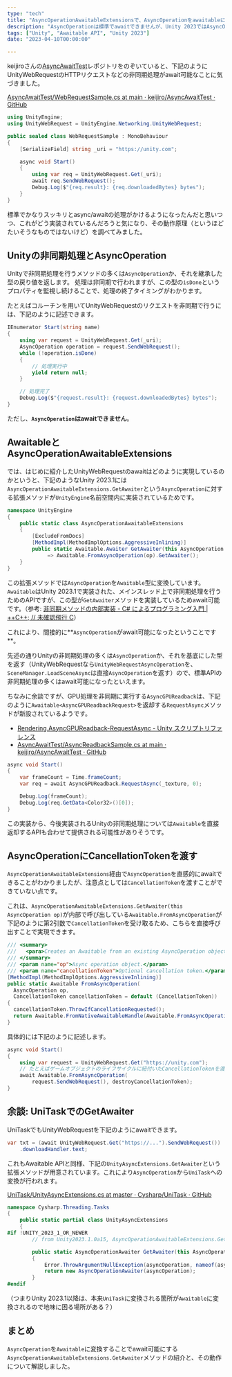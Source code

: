 ```yaml
---
type: "tech"
title: "AsyncOperationAwaitableExtensionsで、AsyncOperationをawaitableにする"
description: "AsyncOperationは標準でawaitできませんが、Unity 2023ではAsyncOperationAwaitableExtensionsによってAsyncOperationがAwaitableに変換され、これによりawaitできるようになります。これについてその動作原理を説明します。"
tags: ["Unity", "Awaitable API", "Unity 2023"]
date: "2023-04-10T00:00:00"

---
```


keijiroさんの[AsyncAwaitTest](https://github.com/keijiro/AsyncAwaitTest)レポジトリをのぞいていると、下記のようにUnityWebRequestのHTTPリクエストなどの非同期処理がawait可能なことに気づきました。

[AsyncAwaitTest/WebRequestSample.cs at main · keijiro/AsyncAwaitTest · GitHub](https://github.com/keijiro/AsyncAwaitTest/blob/main/Assets/WebRequestSample.cs)

```csharp
using UnityEngine;
using UnityWebRequest = UnityEngine.Networking.UnityWebRequest;

public sealed class WebRequestSample : MonoBehaviour
{
    [SerializeField] string _uri = "https://unity.com";

    async void Start()
    {
        using var req = UnityWebRequest.Get(_uri);
        await req.SendWebRequest();
        Debug.Log($"{req.result}: {req.downloadedBytes} bytes");
    }
}
```

標準でかなりスッキリとasync/awaitの処理がかけるようになったんだと思いつつ、これがどう実装されているんだろうと気になり、その動作原理（というほどたいそうなものではないけど）を調べてみました。

## Unityの非同期処理とAsyncOperation

Unityで非同期処理を行うメソッドの多くは`AsyncOperation`か、それを継承した型の戻り値を返します。
処理は非同期で行われますが、この型の`isDone`というプロパティを監視し続けることで、処理の終了タイミングがわかります。

たとえばコルーチンを用いてUnityWebRequestのリクエストを非同期で行うには、下記のように記述できます。

```csharp
IEnumerator Start(string name)
{
    using var request = UnityWebRequest.Get(_uri);
    AsyncOperation operation = request.SendWebRequest();
    while (!operation.isDone)
    {
        // 処理実行中
        yield return null;
    }

    // 処理完了
    Debug.Log($"{request.result}: {request.downloadedBytes} bytes");
}
```

ただし、**`AsyncOperation`はawaitできません**。

## AwaitableとAsyncOperationAwaitableExtensions

では、はじめに紹介したUnityWebRequestのawaitはどのように実現しているのかというと、下記のようなUnity 2023.1には`AsyncOperationAwaitableExtensions.GetAwaiter`という`AsyncOperation`に対する拡張メソッドが`UnityEngine`名前空間内に実装されているためです。

```csharp
namespace UnityEngine
{
    public static class AsyncOperationAwaitableExtensions
    {
        [ExcludeFromDocs]
        [MethodImpl(MethodImplOptions.AggressiveInlining)]
        public static Awaitable.Awaiter GetAwaiter(this AsyncOperation op)
             => Awaitable.FromAsyncOperation(op).GetAwaiter();
    }
}
```

この拡張メソッドでは`AsyncOperation`を`Awaitable`型に変換しています。
`Awaitable`はUnity 2023.1で実装された、メインスレッド上で非同期処理を行うためのAPIですが、この型が`GetAwaiter`メソッドを実装しているためawait可能です。（参考: [非同期メソッドの内部実装 - C# によるプログラミング入門 | ++C++; // 未確認飛行 C](https://ufcpp.net/study/csharp/sp5_awaitable.html)）

これにより、間接的に**`AsyncOperation`がawait可能になったということです**。

先述の通りUnityの非同期処理の多くは`AsyncOperation`か、それを基底にした型を返す（UnityWebRequestなら`UnityWebRequestAsyncOperation`を、`SceneManager.LoadSceneAsync`は直接`AsyncOperation`を返す）ので、標準APIの非同期処理の多くはawait可能になったといえます。

ちなみに余談ですが、GPU処理を非同期に実行する`AsyncGPUReadback`は、下記のように`Awaitable<AsyncGPUReadbackRequest>`を返却する`RequestAsync`メソッドが新設されているようです。

* [Rendering.AsyncGPUReadback-RequestAsync - Unity スクリプトリファレンス](https://docs.unity.cn/ja/2023.2/ScriptReference/Rendering.AsyncGPUReadback.RequestAsync.html)
* [AsyncAwaitTest/AsyncReadbackSample.cs at main · keijiro/AsyncAwaitTest · GitHub](https://github.com/keijiro/AsyncAwaitTest/blob/main/Assets/AsyncReadbackSample.cs#L24)

```csharp
async void Start()
{
    var frameCount = Time.frameCount;
    var req = await AsyncGPUReadback.RequestAsync(_texture, 0);

    Debug.Log(frameCount);
    Debug.Log(req.GetData<Color32>()[0]);
}
```

この実装から、今後実装されるUnityの非同期処理については`Awaitable`を直接返却するAPIも合わせて提供される可能性がありそうです。

## AsyncOperationにCancellationTokenを渡す

`AsyncOperationAwaitableExtensions`経由で`AsyncOperation`を直感的にawaitできることがわかりましたが、注意点としては`CancellationToken`を渡すことができていない点です。

これは、`AsyncOperationAwaitableExtensions.GetAwaiter(this AsyncOperation op)`が内部で呼び出している`Awaitable.FromAsyncOperation`が下記のように第2引数で`CancellationToken`を受け取るため、こちらを直接呼び出すことで実現できます。

```csharp
/// <summary>
///   <para>Creates an Awaitable from an existing AsyncOperation object.</para>
/// </summary>
/// <param name="op">Async operation object.</param>
/// <param name="cancellationToken">Optional cancellation token.</param>
[MethodImpl(MethodImplOptions.AggressiveInlining)]
public static Awaitable FromAsyncOperation(
  AsyncOperation op,
  CancellationToken cancellationToken = default (CancellationToken))
{
  cancellationToken.ThrowIfCancellationRequested();
  return Awaitable.FromNativeAwaitableHandle(Awaitable.FromAsyncOperationInternal(op.m_Ptr), cancellationToken);
}
```

具体的には下記のように記述します。

```csharp
async void Start()
{
    using var request = UnityWebRequest.Get("https://unity.com");
    // たとえばゲームオブジェクトのライフサイクルに紐付いたCancellationTokenを渡す
    await Awaitable.FromAsyncOperation(
        request.SendWebRequest(), destroyCancellationToken);
}
```

## 余談: UniTaskでのGetAwaiter

UniTaskでもUnityWebRequestを下記のようにawaitできます。

```csharp
var txt = (await UnityWebRequest.Get("https://...").SendWebRequest())
    .downloadHandler.text;
```

これもAwaitable APIと同様、下記の`UnityAsyncExtensions.GetAwaiter`という拡張メソッドが用意されています。これにより`AsyncOperation`から`UniTask`への変換が行われます。

[UniTask/UnityAsyncExtensions.cs at master · Cysharp/UniTask · GitHub](https://github.com/Cysharp/UniTask/blob/master/src/UniTask/Assets/Plugins/UniTask/Runtime/UnityAsyncExtensions.cs#L21)

```csharp
namespace Cysharp.Threading.Tasks
{
    public static partial class UnityAsyncExtensions
    {
#if !UNITY_2023_1_OR_NEWER
        // from Unity2023.1.0a15, AsyncOperationAwaitableExtensions.GetAwaiter is defined in UnityEngine.

        public static AsyncOperationAwaiter GetAwaiter(this AsyncOperation asyncOperation)
        {
            Error.ThrowArgumentNullException(asyncOperation, nameof(asyncOperation));
            return new AsyncOperationAwaiter(asyncOperation);
        }
#endif
```

（つまりUnity 2023.1以降は、本来`UniTask`に変換される箇所が`Awaitable`に変換されるので地味に困る場所がある？）

## まとめ

`AsyncOperation`を`Awaitable`に変換することでawait可能にする`AsyncOperationAwaitableExtensions.GetAwaiter`メソッドの紹介と、その動作について解説しました。